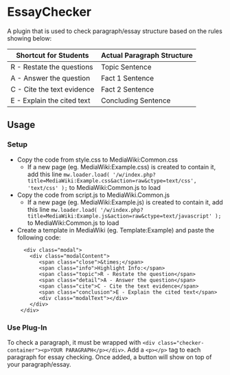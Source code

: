 ﻿# EssayChecker
 
 A plugin that is used to check paragraph/essay structure based on the rules showing below:
 
 | Shortcut for Students | Actual Paragraph Structure |
 | --------------------- | -------------------------- |
 | R - Restate the questions | Topic Sentence |
 | A - Answer the question | Fact 1 Sentence |
 | C - Cite the text evidence | Fact 2 Sentence |
 | E - Explain the cited text | Concluding Sentence |

## Usage

### Setup

- Copy the code from style.css to MediaWiki:Common.css
  - If a new page (eg. MediaWiki:Example.css) is created to contain it, add this line 
  `mw.loader.load( '/w/index.php?title=MediaWiki:Example.css&action=raw&ctype=text/css', 'text/css' );` to MediaWiki:Common.js to load 
- Copy the code from script.js to MediaWiki.Common.js
  - If a new page (eg. MediaWiki:Example.js) is created to contain it, add this line 
  `mw.loader.load( '/w/index.php?title=MediaWiki:Example.js&action=raw&ctype=text/javascript' );` to MediaWiki:Common.js to load
- Create a template in MediaWiki (eg. Template:Example) and paste the following code:
  ```
    <div class="modal">
      <div class="modalContent">
         <span class="close">&times;</span>
         <span class="info">Highlight Info:</span>
         <span class="topic">R - Restate the question</span>
         <span class="detail">A - Answer the question</span>
         <span class="cite">C - Cite the text evidence</span>
         <span class="conclusion">E - Explain the cited text</span>
         <div class="modalText"></div>
      </div>
   </div>
  ```
  
### Use Plug-In

To check a paragraph, it must be wrapped with `<div class="checker-container"><p>YOUR PARAGRAPH</p></div>`. Add a `<p></p>` tag to each paragraph for essay checking. Once added, a button will show on top of your paragraph/essay. 
